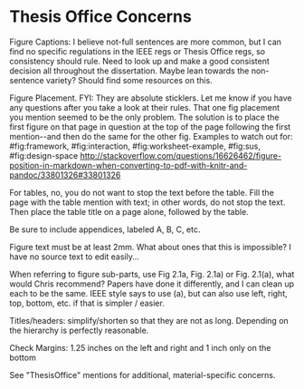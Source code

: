 # Thesis Office Concerns

Figure Captions: I believe not-full sentences are more common, but I can find no
specific regulations in the IEEE regs or Thesis Office regs, so consistency
should rule. Need to look up and make a good consistent decision all throughout
the dissertation. Maybe lean towards the non-sentence variety? Should find some
resources on this.


Figure Placement. FYI: They are absolute sticklers. Let me know if you have any
questions after you take a look at their rules. That one fig placement you
mention seemed to be the only problem. The solution is to place the first figure
on that page in question at the top of the page following the first mention--and
then do the same for the other fig. Examples to watch out for: #fig:framework, #fig:interaction, #fig:worksheet-example, #fig:sus, #fig:design-space
http://stackoverflow.com/questions/16626462/figure-position-in-markdown-when-converting-to-pdf-with-knitr-and-pandoc/33801326#33801326


For tables, no,  you do not want to stop the text before the table. Fill the
page with the table mention with text; in other words, do not stop the text.
Then place the table title on a page alone, followed by the table.


Be sure to include appendices, labeled A, B, C, etc.


Figure text must be at least 2mm. What about ones that this is impossible? I
have no source text to edit easily...


When referring to figure sub-parts, use Fig 2.1a, Fig. 2.1a) or Fig. 2.1(a),
what would Chris recommend? Papers have done it differently, and I can clean up
each to be the same. IEEE style says to use (a), but can also use left, right,
top, bottom, etc. if that is simpler / easier.


Titles/headers: simplify/shorten so that they are not as long. Depending on the
hierarchy is perfectly reasonable.


Check Margins: 1.25 inches on the left and right and 1 inch only on the bottom


See "ThesisOffice" mentions for additional, material-specific concerns.

